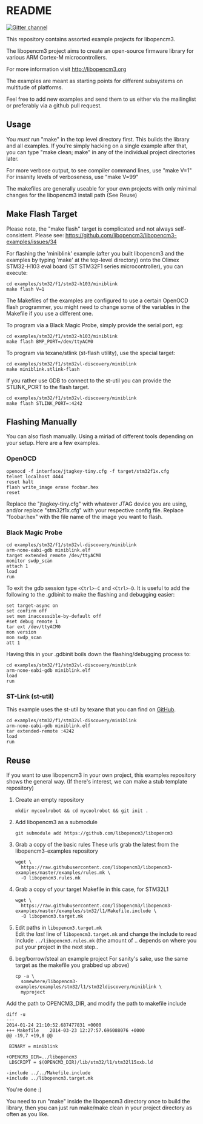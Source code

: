 # README

[![Gitter channel](https://badges.gitter.im/libopencm3/discuss.svg)](https://gitter.im/libopencm3/discuss)

This repository contains assorted example projects for libopencm3.

The libopencm3 project aims to create an open-source firmware library for
various ARM Cortex-M microcontrollers.

For more information visit http://libopencm3.org

The examples are meant as starting points for different subsystems on multitude
of platforms.

Feel free to add new examples and send them to us either via the mailinglist or
preferably via a github pull request.

## Usage

You _must_ run "make" in the top level directory first.  This builds the
library and all examples.  If you're simply hacking on a single example after
that, you can type "make clean; make" in any of the individual project
directories later.

For more verbose output, to see compiler command lines, use "make V=1"
For insanity levels of verboseness, use "make V=99"

The makefiles are generally useable for your own projects with
only minimal changes for the libopencm3 install path (See Reuse)

## Make Flash Target

Please note, the "make flash" target is complicated and not always self-consistent.  Please see: https://github.com/libopencm3/libopencm3-examples/issues/34

For flashing the 'miniblink' example (after you built libopencm3 and the
examples by typing 'make' at the top-level directory) onto the Olimex
STM32-H103 eval board (ST STM32F1 series microcontroller), you can execute:

    cd examples/stm32/f1/stm32-h103/miniblink
    make flash V=1

The Makefiles of the examples are configured to use a certain OpenOCD
flash programmer, you might need to change some of the variables in the
Makefile if you use a different one.

To program via a Black Magic Probe, simply provide the serial port, eg:

    cd examples/stm32/f1/stm32-h103/miniblink
    make flash BMP_PORT=/dev/ttyACM0

To program via texane/stlink (st-flash utility), use the special target:

    cd examples/stm32/f1/stm32vl-discovery/miniblink
    make miniblink.stlink-flash

If you rather use GDB to connect to the st-util you can provide the STLINK\_PORT
to the flash target.

    cd examples/stm32/f1/stm32vl-discovery/miniblink
    make flash STLINK_PORT=:4242

## Flashing Manually
You can also flash manually. Using a miriad of different tools depending on
your setup. Here are a few examples.

### OpenOCD

    openocd -f interface/jtagkey-tiny.cfg -f target/stm32f1x.cfg
    telnet localhost 4444
    reset halt
    flash write_image erase foobar.hex
    reset

Replace the "jtagkey-tiny.cfg" with whatever JTAG device you are using, and/or
replace "stm32f1x.cfg" with your respective config file. Replace "foobar.hex"
with the file name of the image you want to flash.

### Black Magic Probe

    cd examples/stm32/f1/stm32vl-discovery/miniblink
    arm-none-eabi-gdb miniblink.elf
    target extended_remote /dev/ttyACM0
    monitor swdp_scan
    attach 1
    load
    run

To exit the gdb session type `<Ctrl>-C` and `<Ctrl>-D`. It is useful to add the
following to the .gdbinit to make the flashing and debugging easier:

    set target-async on
    set confirm off
    set mem inaccessible-by-default off
    #set debug remote 1
    tar ext /dev/ttyACM0
    mon version
    mon swdp_scan
    att 1

Having this in your .gdbinit boils down the flashing/debugging process to:

    cd examples/stm32/f1/stm32vl-discovery/miniblink
    arm-none-eabi-gdb miniblink.elf
    load
    run

### ST-Link (st-util)

This example uses the st-util by texane that you can find on [GitHub](https://github.com/texane/stlink).

    cd examples/stm32/f1/stm32vl-discovery/miniblink
    arm-none-eabi-gdb miniblink.elf
    tar extended-remote :4242
    load
    run

## Reuse

If you want to use libopencm3 in your own project, this examples repository
shows the general way.  (If there's interest, we can make a stub template
repository)

1. Create an empty repository

       mkdir mycoolrobot && cd mycoolrobot && git init .

2. Add libopencm3 as a submodule

       git submodule add https://github.com/libopencm3/libopencm3
    

3. Grab a copy of the basic rules
These urls grab the latest from the libopencm3-examples repository

       wget \
         https://raw.githubusercontent.com/libopencm3/libopencm3-examples/master/examples/rules.mk \
         -O libopencm3.rules.mk

4. Grab a copy of your target Makefile in this case, for STM32L1

       wget \  
         https://raw.githubusercontent.com/libopencm3/libopencm3-examples/master/examples/stm32/l1/Makefile.include \  
         -O libopencm3.target.mk

5. Edit paths in `libopencm3.target.mk`  
Edit the _last_ line of `libopencm3.target.mk` and change the include to read
include `../libopencm3.rules.mk` (the amount of .. depends on where you put your
project in the next step..

6. beg/borrow/steal an example project
For sanity's sake, use the same target as the makefile you grabbed up above)

       cp -a \
         somewhere/libopencm3-examples/examples/stm32/l1/stm32ldiscovery/miniblink \
         myproject

Add the path to OPENCM3\_DIR, and modify the path to makefile include


    diff -u
    ---
    2014-01-24 21:10:52.687477831 +0000
    +++ Makefile    2014-03-23 12:27:57.696088076 +0000
    @@ -19,7 +19,8 @@
     
     BINARY = miniblink
     
    +OPENCM3_DIR=../libopencm3
     LDSCRIPT = $(OPENCM3_DIR)/lib/stm32/l1/stm32l15xxb.ld
     
    -include ../../Makefile.include
    +include ../libopencm3.target.mk
 
You're done :)

You need to run "make" inside the libopencm3 directory once to build the
library, then you can just run make/make clean in your project directory as
often as you like.
